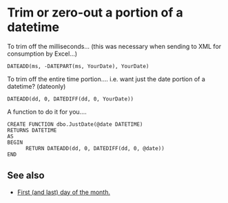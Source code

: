 ﻿# Trim or zero-out a portion of a datetime

To trim off the milliseconds... (this was necessary when sending to XML for consumption by Excel...)

    DATEADD(ms, -DATEPART(ms, YourDate), YourDate)

To trim off the entire time portion....
i.e. want just the date portion of a datetime? (dateonly)

    DATEADD(dd, 0, DATEDIFF(dd, 0, YourDate))

A function to do it for you....

    CREATE FUNCTION dbo.JustDate(@date DATETIME)
    RETURNS DATETIME
    AS
    BEGIN
          RETURN DATEADD(dd, 0, DATEDIFF(dd, 0, @date))
    END

## See also

 - [First (and last) day of the month.](first_day_of_month.md)

